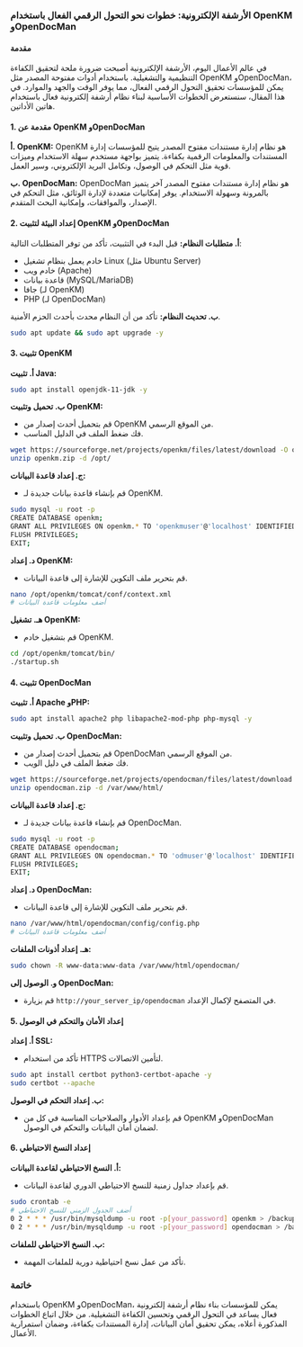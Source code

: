 ### الأرشفة الإلكترونية: خطوات نحو التحول الرقمي الفعال باستخدام OpenKM وOpenDocMan

#### مقدمة
في عالم الأعمال اليوم، الأرشفة الإلكترونية أصبحت ضرورة ملحة لتحقيق الكفاءة التنظيمية والتشغيلية. باستخدام أدوات مفتوحة المصدر مثل OpenKM وOpenDocMan، يمكن للمؤسسات تحقيق التحول الرقمي الفعال، مما يوفر الوقت والجهد والموارد. في هذا المقال، سنستعرض الخطوات الأساسية لبناء نظام أرشفة إلكترونية فعال باستخدام هاتين الأداتين.

#### 1. **مقدمة عن OpenKM وOpenDocMan**

**أ. OpenKM:**
OpenKM هو نظام إدارة مستندات مفتوح المصدر يتيح للمؤسسات إدارة المستندات والمعلومات الرقمية بكفاءة. يتميز بواجهة مستخدم سهلة الاستخدام وميزات قوية مثل التحكم في الوصول، وتكامل البريد الإلكتروني، وسير العمل.

**ب. OpenDocMan:**
OpenDocMan هو نظام إدارة مستندات مفتوح المصدر آخر يتميز بالمرونة وسهولة الاستخدام. يوفر إمكانيات متعددة لإدارة الوثائق، مثل التحكم في الإصدار، والموافقات، وإمكانية البحث المتقدم.

#### 2. **إعداد البيئة لتثبيت OpenKM وOpenDocMan**

**أ. متطلبات النظام:**
قبل البدء في التثبيت، تأكد من توفر المتطلبات التالية:
- خادم يعمل بنظام تشغيل Linux (مثل Ubuntu Server)
- خادم ويب (Apache)
- قاعدة بيانات (MySQL/MariaDB)
- جافا (لـ OpenKM)
- PHP (لـ OpenDocMan)

**ب. تحديث النظام:**
تأكد من أن النظام محدث بأحدث الحزم الأمنية.
```sh
sudo apt update && sudo apt upgrade -y
```

#### 3. **تثبيت OpenKM**

**أ. تثبيت Java:**
```sh
sudo apt install openjdk-11-jdk -y
```

**ب. تحميل وتثبيت OpenKM:**
- قم بتحميل أحدث إصدار من OpenKM من الموقع الرسمي.
- فك ضغط الملف في الدليل المناسب.
```sh
wget https://sourceforge.net/projects/openkm/files/latest/download -O openkm.zip
unzip openkm.zip -d /opt/
```

**ج. إعداد قاعدة البيانات:**
- قم بإنشاء قاعدة بيانات جديدة لـ OpenKM.
```sh
sudo mysql -u root -p
CREATE DATABASE openkm;
GRANT ALL PRIVILEGES ON openkm.* TO 'openkmuser'@'localhost' IDENTIFIED BY 'password';
FLUSH PRIVILEGES;
EXIT;
```

**د. إعداد OpenKM:**
- قم بتحرير ملف التكوين للإشارة إلى قاعدة البيانات.
```sh
nano /opt/openkm/tomcat/conf/context.xml
# أضف معلومات قاعدة البيانات
```

**هـ. تشغيل OpenKM:**
- قم بتشغيل خادم OpenKM.
```sh
cd /opt/openkm/tomcat/bin/
./startup.sh
```

#### 4. **تثبيت OpenDocMan**

**أ. تثبيت Apache وPHP:**
```sh
sudo apt install apache2 php libapache2-mod-php php-mysql -y
```

**ب. تحميل وتثبيت OpenDocMan:**
- قم بتحميل أحدث إصدار من OpenDocMan من الموقع الرسمي.
- فك ضغط الملف في دليل الويب.
```sh
wget https://sourceforge.net/projects/opendocman/files/latest/download -O opendocman.zip
unzip opendocman.zip -d /var/www/html/
```

**ج. إعداد قاعدة البيانات:**
- قم بإنشاء قاعدة بيانات جديدة لـ OpenDocMan.
```sh
sudo mysql -u root -p
CREATE DATABASE opendocman;
GRANT ALL PRIVILEGES ON opendocman.* TO 'odmuser'@'localhost' IDENTIFIED BY 'password';
FLUSH PRIVILEGES;
EXIT;
```

**د. إعداد OpenDocMan:**
- قم بتحرير ملف التكوين للإشارة إلى قاعدة البيانات.
```sh
nano /var/www/html/opendocman/config/config.php
# أضف معلومات قاعدة البيانات
```

**هـ. إعداد أذونات الملفات:**
```sh
sudo chown -R www-data:www-data /var/www/html/opendocman/
```

**و. الوصول إلى OpenDocMan:**
- قم بزيارة `http://your_server_ip/opendocman` في المتصفح لإكمال الإعداد.

#### 5. **إعداد الأمان والتحكم في الوصول**

**أ. إعداد SSL:**
- تأكد من استخدام HTTPS لتأمين الاتصالات.
```sh
sudo apt install certbot python3-certbot-apache -y
sudo certbot --apache
```

**ب. إعداد التحكم في الوصول:**
- قم بإعداد الأدوار والصلاحيات المناسبة في كل من OpenKM وOpenDocMan لضمان أمان البيانات والتحكم في الوصول.

#### 6. **إعداد النسخ الاحتياطي**

**أ. النسخ الاحتياطي لقاعدة البيانات:**
- قم بإعداد جداول زمنية للنسخ الاحتياطي الدوري لقاعدة البيانات.
```sh
sudo crontab -e
# أضف الجدول الزمني للنسخ الاحتياطي
0 2 * * * /usr/bin/mysqldump -u root -p[your_password] openkm > /backup/openkm_backup.sql
0 2 * * * /usr/bin/mysqldump -u root -p[your_password] opendocman > /backup/opendocman_backup.sql
```

**ب. النسخ الاحتياطي للملفات:**
- تأكد من عمل نسخ احتياطية دورية للملفات المهمة.

### خاتمة
باستخدام OpenKM وOpenDocMan، يمكن للمؤسسات بناء نظام أرشفة إلكترونية فعال يساعد في التحول الرقمي وتحسين الكفاءة التشغيلية. من خلال اتباع الخطوات المذكورة أعلاه، يمكن تحقيق أمان البيانات، إدارة المستندات بكفاءة، وضمان استمرارية الأعمال.
